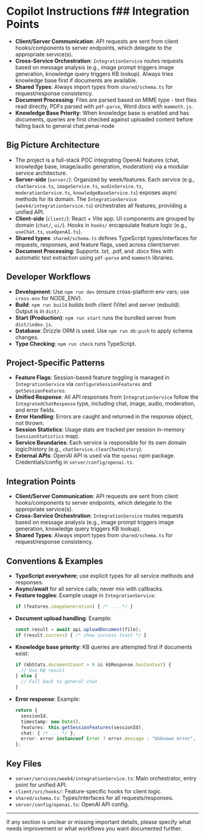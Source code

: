 # Copilot Instructions f## Integration Points
- **Client/Server Communication**: API requests are sent from client hooks/components to server endpoints, which delegate to the appropriate service(s).
- **Cross-Service Orchestration**: `IntegrationService` routes requests based on message analysis (e.g., image prompt triggers image generation, knowledge query triggers KB lookup). Always tries knowledge base first if documents are available.
- **Shared Types**: Always import types from `shared/schema.ts` for request/response consistency.
- **Document Processing**: Files are parsed based on MIME type - text files read directly, PDFs parsed with `pdf-parse`, Word docs with `mammoth.js`.
- **Knowledge Base Priority**: When knowledge base is enabled and has documents, queries are first checked against uploaded content before falling back to general chat.penai-node

## Big Picture Architecture
- The project is a full-stack POC integrating OpenAI features (chat, knowledge base, image/audio generation, moderation) via a modular service architecture.
- **Server-side** (`server/`): Organized by week/features. Each service (e.g., `chatService.ts`, `imageService.ts`, `audioService.ts`, `moderationService.ts`, `knowledgeBaseService.ts`) exposes async methods for its domain. The `IntegrationService` (`week4/integrationService.ts`) orchestrates all features, providing a unified API.
- **Client-side** (`client/`): React + Vite app. UI components are grouped by domain (`chat/`, `ui/`). Hooks in `hooks/` encapsulate feature logic (e.g., `useChat.ts`, `useOpenAI.ts`).
- **Shared types**: `shared/schema.ts` defines TypeScript types/interfaces for requests, responses, and feature flags, used across client/server.
- **Document Processing**: Supports .txt, .pdf, and .docx files with automatic text extraction using `pdf-parse` and `mammoth` libraries.

## Developer Workflows
- **Development**: Use `npm run dev` (ensure cross-platform env vars; use `cross-env` for NODE_ENV).
- **Build**: `npm run build` builds both client (Vite) and server (esbuild). Output is in `dist/`.
- **Start (Production)**: `npm run start` runs the bundled server from `dist/index.js`.
- **Database**: Drizzle ORM is used. Use `npm run db:push` to apply schema changes.
- **Type Checking**: `npm run check` runs TypeScript.

## Project-Specific Patterns
- **Feature Flags**: Session-based feature toggling is managed in `IntegrationService` via `configureSessionFeatures` and `getSessionFeatures`.
- **Unified Response**: All API responses from `IntegrationService` follow the `IntegratedChatResponse` type, including chat, image, audio, moderation, and error fields.
- **Error Handling**: Errors are caught and returned in the response object, not thrown.
- **Session Statistics**: Usage stats are tracked per session in-memory (`sessionStatistics` map).
- **Service Boundaries**: Each service is responsible for its own domain logic/history (e.g., `chatService.clearChatHistory`).
- **External APIs**: OpenAI API is used via the `openai` npm package. Credentials/config in `server/config/openai.ts`.

## Integration Points
- **Client/Server Communication**: API requests are sent from client hooks/components to server endpoints, which delegate to the appropriate service(s).
- **Cross-Service Orchestration**: `IntegrationService` routes requests based on message analysis (e.g., image prompt triggers image generation, knowledge query triggers KB lookup).
- **Shared Types**: Always import types from `shared/schema.ts` for request/response consistency.

## Conventions & Examples
- **TypeScript everywhere**; use explicit types for all service methods and responses.
- **Async/await** for all service calls; never mix with callbacks.
- **Feature toggles**: Example usage in `IntegrationService`:
  ```ts
  if (features.imageGeneration) { /* ... */ }
  ```
- **Document upload handling**: Example:
  ```ts
  const result = await api.uploadDocument(file);
  if (result.success) { /* show success toast */ }
  ```
- **Knowledge base priority**: KB queries are attempted first if documents exist:
  ```ts
  if (kbStats.documentCount > 0 && kbResponse.hasContext) {
    // Use KB result
  } else {
    // Fall back to general chat
  }
  ```
- **Error response**: Example:
  ```ts
  return {
    sessionId,
    timestamp: new Date(),
    features: this.getSessionFeatures(sessionId),
    chat: { /* ... */ },
    error: error instanceof Error ? error.message : "Unknown error",
  };
  ```

## Key Files
- `server/services/week4/integrationService.ts`: Main orchestrator, entry point for unified API.
- `client/src/hooks/`: Feature-specific hooks for client logic.
- `shared/schema.ts`: Types/interfaces for all requests/responses.
- `server/config/openai.ts`: OpenAI API config.

---

If any section is unclear or missing important details, please specify what needs improvement or what workflows you want documented further.
